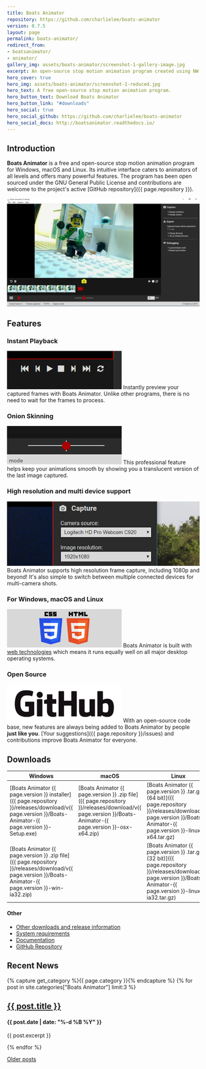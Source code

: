 ```yaml
---
title: Boats Animator
repository: https://github.com/charlielee/boats-animator
version: 0.7.5
layout: page
permalink: boats-animator/
redirect_from:
- boatsanimator/
- animator/
gallery_img: assets/boats-animator/screenshot-1-gallery-image.jpg
excerpt: An open-source stop motion animation program created using NW.js.
hero_cover: true
hero_img: assets/boats-animator/screenshot-1-reduced.jpg
hero_text: A free open-source stop motion animation program.
hero_button_text: Download Boats Animator
hero_button_link: "#downloads"
hero_social: true
hero_social_github: https://github.com/charlielee/boats-animator
hero_social_docs: http://boatsanimator.readthedocs.io/
---
```

## Introduction

**Boats Animator** is a free and open-source stop motion animation program for Windows, macOS and Linux. Its intuitive interface caters to animators of all levels and offers many powerful features. The program has been open sourced under the GNU General Public License and contributions are welcome to the project's active [GitHub repository]({{ page.repository }}).

![Screenshot of Boats Animator](../assets/boats-animator/screenshot-1-reduced.jpg)

## Features

### Instant Playback

![Playback](../assets/boats-animator/playback.png) Instantly preview your captured frames with Boats Animator. Unlike other programs, there is no need to wait for the frames to process.

### Onion Skinning

![Onion skinning](../assets/boats-animator/onion-skin.png) This professional feature helps keep your animations smooth by showing you a translucent version of the last image captured. 

### High resolution and multi device support

![Capture options](../assets/boats-animator/capture-options.png) Boats Animator supports high resolution frame capture, including 1080p and beyond! It's also simple to switch between multiple connected devices for multi-camera shots.

### For Windows, macOS and Linux

![Cross platform](../assets/boats-animator/cross-platform.png) Boats Animator is built with [web technologies](http://nwjs.io/) which means it runs equally well on all major desktop operating systems.

### Open Source

![GitHub logo](../assets/boats-animator/github-logo.png) With an open-source code base, new features are always being added to Boats Animator by people **just like you**. [Your suggestions]({{ page.repository }}/issues) and contributions improve Boats Animator for everyone.

## Downloads

| Windows | macOS | Linux |
| - | - | - |
| [Boats Animator {{ page.version }} installer]({{ page.repository }}/releases/download/v{{ page.version }}/Boats-Animator-{{ page.version }}-Setup.exe) | [Boats Animator {{ page.version }} .zip file]({{ page.repository }}/releases/download/v{{ page.version }}/Boats-Animator-{{ page.version }}-osx-x64.zip) | [Boats Animator {{ page.version }} .tar.gz (64 bit)]({{ page.repository }}/releases/download/v{{ page.version }}/Boats-Animator-{{ page.version }}-linux-x64.tar.gz) |
| [Boats Animator {{ page.version }} .zip file]({{ page.repository }}/releases/download/v{{ page.version }}/Boats-Animator-{{ page.version }}-win-ia32.zip) | | [Boats Animator {{ page.version }} .tar.gz (32 bit)]({{ page.repository }}/releases/download/v{{ page.version }}/Boats-Animator-{{ page.version }}-linux-ia32.tar.gz) |

#### Other

<ul class="plainlist">
  <li><a href="{{ page.repository }}/releases">Other downloads and release information</a></li>
  <li><a href="http://boatsanimator.readthedocs.io/en/latest/introduction/system-requirements/">System requirements</a></li>
  <li><a href="http://boatsanimator.readthedocs.io/">Documentation</a></li>
  <li><a href="{{ page.repository }}">GitHub Repository</a></li>
</ul>

## Recent News
{% capture get_category %}{{ page.category }}{% endcapture %}
{% for post in site.categories["Boats Animator"] limit:3 %}
<article class="item">
  <h2><a href="{{ post.url }}">{{ post.title }}</a></h2>
  <h4>{{ post.date | date: "%-d %B %Y" }}</h4>
  <p>{{ post.excerpt }}</p>
</article>
{% endfor %}

<a href="/category/boats-animator" class="button">Older posts</a>